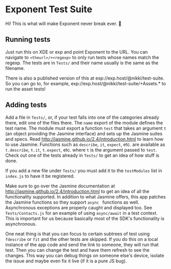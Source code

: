 # Exponent Test Suite

Hi! This is what will make Exponent never break ever. 🙏


## Running tests

Just run this on XDE or exp and point Exponent to the URL. You can navigate to `<theurl>/+<regexp>` to only run tests whose names match the regexp. The tests are in `Tests/` and their name usually is the same as the filename.

There is also a published version of this at exp://exp.host/@nikki/test-suite. So you can go to, for example, exp://exp.host/@nikki/test-suite/+Assets.* to run the asset tests!


## Adding tests

Add a file in `Tests/`, or, if your test falls into one of the categories already there, edit one of the files there. The `name` export of the module defines the test name. The module must export a function `test` that takes an argument `t` (an object providing the Jasmine interface) and sets up the Jasmine suites and specs. Read http://jasmine.github.io/2.4/introduction.html to learn how to use Jasmine. Functions such as `describe`, `it`, `expect`, etc. are available as `t.describe`, `t.it`, `t.expect`, etc. where `t` is the argument passed to `test`. Check out one of the tests already in `Tests/` to get an idea of how stuff is done.

If you add a new file under `Tests/` you must add it to the `testModules` list in `index.js` to have it be registered.

Make sure to go over the Jasmine documentation at http://jasmine.github.io/2.4/introduction.html to get an idea of all the functionality supported. In addition to what Jasmine offers, this app patches the Jasmine functions so they support `async ` functions as well. Asynchronous exceptions are properly caught and displayed too. See `Tests/Contacts.js` for an example of using `async/await` in a test context. This is important for us because basically most of the SDK's functionality is asynchronous.

One neat thing is that you can focus to certain subtrees of test using `fdescribe` or `fit` and the other tests are skipped. If you do this on a local instance of the app code and send the link to someone, they will run that test. Then you can change the test and have them refresh to see the changes. This way you can debug things on someone else's device, isolate the issue and maybe even fix it live (if it is a pure JS bug).

